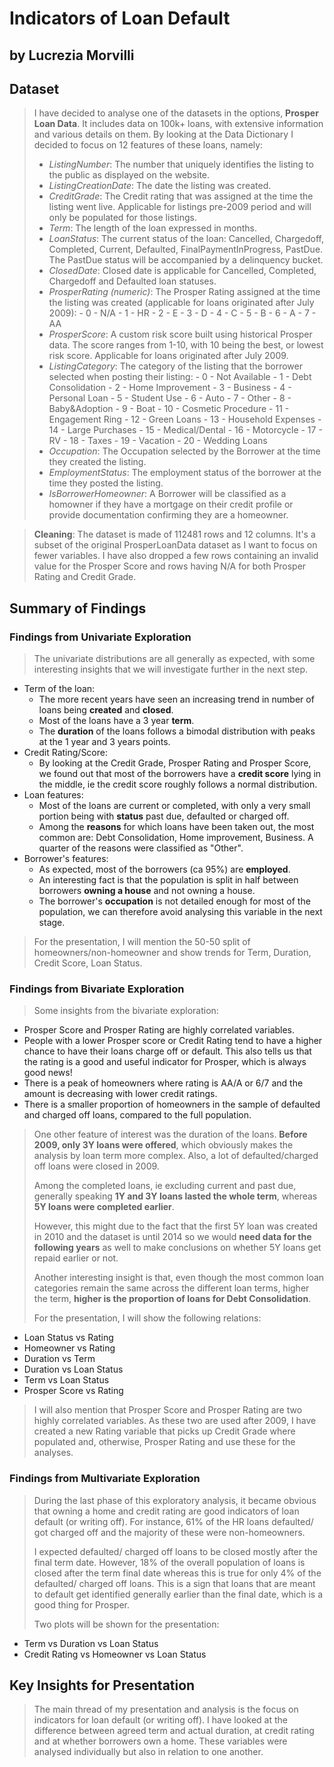 # Indicators of Loan Default
## by Lucrezia Morvilli


## Dataset

> I have decided to analyse one of the datasets in the options, **Prosper Loan Data**. It includes data on 100k+ loans, with extensive information and various details on them. 
> By looking at the Data Dictionary I decided to focus on 12 features of these loans, namely:
> - *ListingNumber*: The number that uniquely identifies the listing to the public as displayed on the website.
> - *ListingCreationDate*: The date the listing was created.
> - *CreditGrade*: The Credit rating that was assigned at the time the listing went live. Applicable for listings pre-2009 period and will only be populated for those listings.
> - *Term*: The length of the loan expressed in months.
> - *LoanStatus*: The current status of the loan: Cancelled,  Chargedoff, Completed, Current, Defaulted, FinalPaymentInProgress, PastDue. The PastDue status will be accompanied by a delinquency bucket.
> - *ClosedDate*: Closed date is applicable for Cancelled, Completed, Chargedoff and Defaulted loan statuses.
> - *ProsperRating (numeric)*: The  Prosper Rating assigned at the time the listing was created (applicable for loans originated after July 2009): 
    -  0 - N/A
    -  1 - HR
    -  2 - E 
    -  3 - D
    -  4 - C 
    -  5 - B 
    -  6 - A 
    -  7 - AA  
> - *ProsperScore*: A custom risk score built using historical Prosper data. The score ranges from 1-10, with 10 being the best, or lowest risk score.  Applicable for loans originated after July 2009.
> - *ListingCategory*: The category of the listing that the borrower selected when posting their listing: 
    -  0 - Not Available 
    -  1 - Debt Consolidation 
    -  2 - Home Improvement 
    -  3 - Business 
    -  4 - Personal Loan 
    -  5 - Student Use 
    -  6 - Auto 
    -  7 - Other 
    -  8 - Baby&Adoption 
    -  9 - Boat 
    -  10 - Cosmetic Procedure 
    -  11 - Engagement Ring 
    -  12 - Green Loans 
    -  13 - Household Expenses 
    -  14 - Large Purchases 
    -  15 - Medical/Dental 
    -  16 - Motorcycle
    -  17 - RV 
    -  18 - Taxes 
    -  19 - Vacation
    -  20 - Wedding Loans
> - *Occupation*: The Occupation selected by the Borrower at the time they created the listing.
> - *EmploymentStatus*: The employment status of the borrower at the time they posted the listing.
> - *IsBorrowerHomeowner*: A Borrower will be classified as a homowner if they have a mortgage on their credit profile or provide documentation confirming they are a homeowner.

> **Cleaning**: The dataset is made of 112481 rows and 12 columns. It's a subset of the original ProsperLoanData dataset as I want to focus on fewer variables. I have also dropped a few rows containing an invalid value for the Prosper Score and rows having N/A for both Prosper Rating and Credit Grade.

## Summary of Findings

### Findings from Univariate Exploration

> The univariate distributions are all generally as expected, with some interesting insights that we will investigate further in the next step. 
- Term of the loan:
    - The more recent years have seen an increasing trend in number of loans being **created** and **closed**.
    - Most of the loans have a 3 year **term**.
    - The **duration** of the loans follows a bimodal distribution with peaks at the 1 year and 3 years points. 
- Credit Rating/Score:
    - By looking at the Credit Grade, Prosper Rating and Prosper Score, we found out that most of the borrowers have a **credit score** lying in the middle, ie the credit score roughly follows a normal distribution. 
- Loan features:
    - Most of the loans are current or completed, with only a very small portion being with **status** past due, defaulted or charged off. 
    - Among the **reasons** for which loans have been taken out, the most common are: Debt Consolidation, Home improvement, Business. A quarter of the reasons were classified as "Other". 
- Borrower's features:
    - As expected, most of the borrowers (ca 95%) are **employed**.
    - An interesting fact is that the population is split in half between borrowers **owning a house** and not owning a house.
    - The borrower's **occupation** is not detailed enough for most of the population, we can therefore avoid analysing this variable in the next stage. 
>    
> For the presentation, I will mention the 50-50 split of homeowners/non-homeowner and show trends for Term, Duration, Credit Score, Loan Status.

### Findings from Bivariate Exploration

> Some insights from the bivariate exploration:
   - Prosper Score and Prosper Rating are highly correlated variables.
   - People with a lower Prosper score or Credit Rating tend to have a higher chance to have their loans charge off or default. This also tells us that the rating is a good and useful indicator for Prosper, which is always good news!
   -  There is a peak of homeowners where rating is AA/A or 6/7 and the amount is decreasing with lower credit ratings. 
   - There is a smaller proportion of homeowners in the sample of defaulted and charged off loans, compared to the full population.
> One other feature of interest was the duration of the loans. **Before 2009, only 3Y loans were offered**, which obviously makes the analysis by loan term more complex. Also, a lot of defaulted/charged off loans were closed in 2009. 
> 
> Among the completed loans, ie excluding current and past due, generally speaking **1Y and 3Y loans lasted the whole term**, whereas **5Y loans were completed earlier**. 
>
> However, this might due to the fact that the first 5Y loan was created in 2010 and the dataset is until 2014 so we would **need data for the following years** as well to make conclusions on whether 5Y loans get repaid earlier or not. 
>
> Another interesting insight is that, even though the most common loan categories remain the same across the different loan terms, higher the term, **higher is the proportion of loans for Debt Consolidation**.
>
> For the presentation, I will show the following relations:
- Loan Status vs Rating
- Homeowner vs Rating
- Duration vs Term
- Duration vs Loan Status
- Term vs Loan Status
- Prosper Score vs Rating
>
> I will also mention that Prosper Score and Prosper Rating are two highly correlated variables. As these two are used after 2009, I have created a new Rating variable that picks up Credit Grade where populated and, otherwise, Prosper Rating and use these for the analyses. 

### Findings from Multivariate Exploration

>  During the last phase of this exploratory analysis, it became obvious that owning a home and credit rating are good indicators of loan default (or writing off). For instance, 61% of the HR loans defaulted/ got charged off and the majority of these were non-homeowners.
>
> I expected defaulted/ charged off loans to be closed mostly after the final term date. However, 18% of the overall population of loans is closed after the term final date whereas this is true for only 4% of the defaulted/ charged off loans. This is a sign that loans that are meant to default get identified generally earlier than the final date, which is a good thing for Prosper.
>
>Two plots will be shown for the presentation:
- Term vs Duration vs Loan Status
- Credit Rating vs Homeowner vs Loan Status

## Key Insights for Presentation

> The main thread of my presentation and analysis is the focus on indicators for loan default (or writing off). I have looked at the difference between agreed term and actual duration, at credit rating and at whether borrowers own a home. These variables were analysed individually but also in relation to one another.  